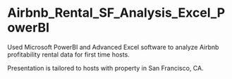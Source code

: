 # Airbnb_Rental_SF_Analysis_Excel_PowerBI

Used Microsoft PowerBI and Advanced Excel software to analyze Airbnb profitability rental data for first time hosts.

Presentation is tailored to hosts with property in San Francisco, CA.
